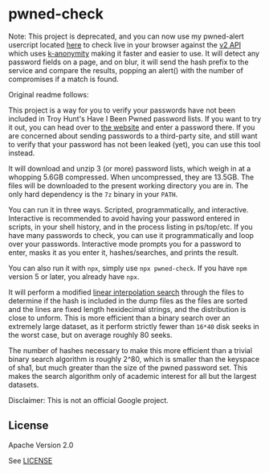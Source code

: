 pwned-check
===========

Note: This project is deprecated, and you can now use my pwned-alert usercript
located [here][userscript] to check live in your browser against the 
[v2 API][api] which uses [k-anonymity][k-anonymity-ref] making it faster and
easier to use. It will detect any password fields on a page, and on blur, it
will send the hash prefix to the service and compare the results, popping an
alert() with the number of compromises if a match is found.

Original readme follows:

This project is a way for you to verify your passwords have not been included in
Troy Hunt's Have I Been Pwned password lists. If you want to try it out, you can
head over to [the website][website] and enter a
password there. If you are concerned about sending passwords to a third-party
site, and still want to verify that your password has not been leaked (yet), you
can use this tool instead.

It will download and unzip 3 (or more) password lists, which weigh in at a
whopping 5.6GB compressed. When uncompressed, they are 13.5GB. The files will be
downloaded to the present working directory you are in. The only hard dependency
is the `7z` binary in your `PATH`.

You can run it in three ways. Scripted, programmatically, and interactive.
Interactive is recommended to avoid having your password entered in scripts, in
your shell history, and in the process listing in ps/top/etc. If you have many
passwords to check, you can use it programmatically and loop over your
passwords. Interactive mode prompts you for a password to enter, masks it as you
enter it, hashes/searches, and prints the result.

You can also run it with `npx`, simply use `npx pwned-check`. If you have `npm`
version 5 or later, you already have `npx`.

It will perform a modified [linear interpolation search][wiki] through the
files to determine if the hash is included in the dump files as the files are
sorted and the lines are fixed length hexidecimal strings, and the distribution
is close to unform. This is more efficient than a binary search over an
extremely large dataset, as it perform strictly fewer than `16*40` disk seeks
in the worst case, but on average roughly 80 seeks.

The number of hashes necessary to make this more efficient than a trivial
binary search algorithm is roughly 2^80, which is smaller than the keyspace
of sha1, but much greater than the size of the pwned password set. This makes
the search algorithm only of academic interest for all but the largest
datasets.


Disclaimer: This is not an official Google project.

## License

Apache Version 2.0

See [LICENSE](LICENSE)

[api]: https://haveibeenpwned.com/API/v2
[userscript]: https://github.gregcochard.com/pwned-check/pwned-alert.user.js
[k-anonymity-ref]: https://www.troyhunt.com/enhancing-pwned-passwords-privacy-by-exclusively-supporting-anonymity/
[website]: https://haveibeenpwned.com/Passwords
[wiki]: https://en.wikipedia.org/wiki/Interpolation_search
